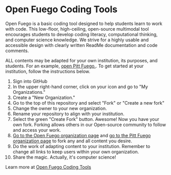 # Open Fuego Coding Tools
 
Open Fuego is a basic coding tool designed to help students learn to work with code. This low-floor, high-ceiling, open-source multimodal tool encourages students to develop coding literacy, computational thinking, and computer science knowledge.  We strive for a highly usable and accessible design with clearly written ReadMe documentation and code comments.

ALL contents may be adapted for your own institution, its purposes, and students. For an example, [open Pitt Fuego.](https://pitt-fuego.github.io/Pitt-Fuego-Coding-Tools/). To get started at your institution, follow the instructions below. 

1. Sign into GitHub
2. In the upper right-hand corner, click on your icon and go to "My Organizations."
3. Create a "New Organization."
4. Go to the top of this repository and select "Fork" or "Create a new fork" 
5. Change the owner to your new organization.
6. Rename your repository to align with your institution.
7. Select the green "Create Fork" button. Awesome! Now you have your own fork. Forking allows others in our Open-source community to follow and access your work.
8. [Go to the Open Fuego organization page](https://github.com/Open-Fuego) and [go to the Pitt Fuego organization page](https://github.com/Pitt-Fuego) to fork any and all content you desire. 
9. Do the work of adapting content to your institution. Remember to change all links to keep users within your own organization.
10. Share the magic. Actually, it's computer science!  


Learn more at [Open Fuego Coding Tools](https://open-fuego.github.io/Open-Fuego-Coding-Tools/)

